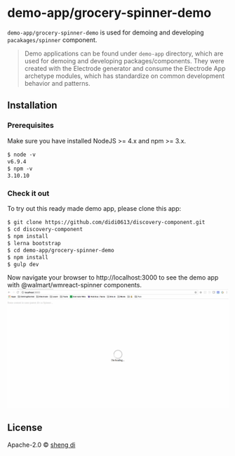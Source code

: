 # demo-app/grocery-spinner-demo

`demo-app/grocery-spinner-demo` is used for demoing and developing `pacakages/spinner` component.
> Demo applications can be found under `demo-app` directory, which are used for demoing and developing packages/components. They were created with the Electrode generator and consume the Electrode App archetype modules, which has standardize on common development behavior and patterns.

## Installation

### Prerequisites

Make sure you have installed NodeJS >= 4.x and npm >= 3.x.
```
$ node -v
v6.9.4
$ npm -v
3.10.10
```

### Check it out

To try out this ready made demo app, please clone this app:
```
$ git clone https://github.com/didi0613/discovery-component.git
$ cd discovery-component
$ npm install
$ lerna bootstrap
$ cd demo-app/grocery-spinner-demo
$ npm install
$ gulp dev
```

Now navigate your browser to http://localhost:3000 to see the demo app with @walmart/wmreact-spinner components.
![alt tag](./demo-app/grocery-spinner-demo/images/grocery-spinner-demo.gif)

## License

Apache-2.0 © [sheng di](https://github.com/didi0613)
